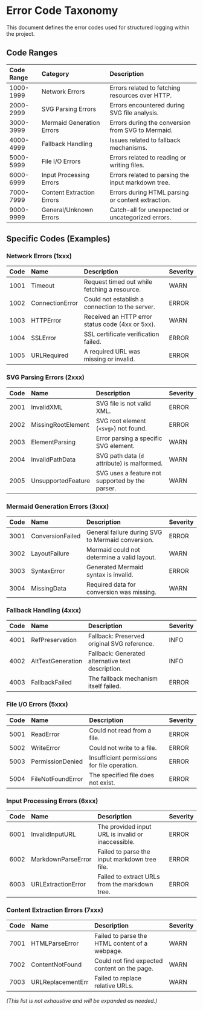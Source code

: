 # Error Code Taxonomy

This document defines the error codes used for structured logging within the project.

## Code Ranges

| Code Range | Category                  | Description                                        |
| :--------- | :------------------------ | :------------------------------------------------- |
| 1000-1999  | Network Errors            | Errors related to fetching resources over HTTP.    |
| 2000-2999  | SVG Parsing Errors        | Errors encountered during SVG file analysis.       |
| 3000-3999  | Mermaid Generation Errors | Errors during the conversion from SVG to Mermaid.  |
| 4000-4999  | Fallback Handling         | Issues related to fallback mechanisms.             |
| 5000-5999  | File I/O Errors           | Errors related to reading or writing files.        |
| 6000-6999  | Input Processing Errors   | Errors related to parsing the input markdown tree. |
| 7000-7999  | Content Extraction Errors | Errors during HTML parsing or content extraction.  |
| 9000-9999  | General/Unknown Errors    | Catch-all for unexpected or uncategorized errors.  |

## Specific Codes (Examples)

### Network Errors (1xxx)

| Code | Name            | Description                                      | Severity |
| :--- | :-------------- | :----------------------------------------------- | :------- |
| 1001 | Timeout         | Request timed out while fetching a resource.     | WARN     |
| 1002 | ConnectionError | Could not establish a connection to the server.  | ERROR    |
| 1003 | HTTPError       | Received an HTTP error status code (4xx or 5xx). | WARN     |
| 1004 | SSLError        | SSL certificate verification failed.             | ERROR    |
| 1005 | URLRequired     | A required URL was missing or invalid.           | ERROR    |

### SVG Parsing Errors (2xxx)

| Code | Name               | Description                                     | Severity |
| :--- | :----------------- | :---------------------------------------------- | :------- |
| 2001 | InvalidXML         | SVG file is not valid XML.                      | ERROR    |
| 2002 | MissingRootElement | SVG root element (`<svg>`) not found.           | ERROR    |
| 2003 | ElementParsing     | Error parsing a specific SVG element.           | WARN     |
| 2004 | InvalidPathData    | SVG path data (`d` attribute) is malformed.     | WARN     |
| 2005 | UnsupportedFeature | SVG uses a feature not supported by the parser. | WARN     |

### Mermaid Generation Errors (3xxx)

| Code | Name             | Description                                       | Severity |
| :--- | :--------------- | :------------------------------------------------ | :------- |
| 3001 | ConversionFailed | General failure during SVG to Mermaid conversion. | ERROR    |
| 3002 | LayoutFailure    | Mermaid could not determine a valid layout.       | WARN     |
| 3003 | SyntaxError      | Generated Mermaid syntax is invalid.              | ERROR    |
| 3004 | MissingData      | Required data for conversion was missing.         | WARN     |

### Fallback Handling (4xxx)

| Code | Name              | Description                                       | Severity |
| :--- | :---------------- | :------------------------------------------------ | :------- |
| 4001 | RefPreservation   | Fallback: Preserved original SVG reference.       | INFO     |
| 4002 | AltTextGeneration | Fallback: Generated alternative text description. | INFO     |
| 4003 | FallbackFailed    | The fallback mechanism itself failed.             | ERROR    |

### File I/O Errors (5xxx)

| Code | Name              | Description                                  | Severity |
| :--- | :---------------- | :------------------------------------------- | :------- |
| 5001 | ReadError         | Could not read from a file.                  | ERROR    |
| 5002 | WriteError        | Could not write to a file.                   | ERROR    |
| 5003 | PermissionDenied  | Insufficient permissions for file operation. | ERROR    |
| 5004 | FileNotFoundError | The specified file does not exist.           | ERROR    |

### Input Processing Errors (6xxx)

| Code | Name               | Description                                        | Severity |
| :--- | :----------------- | :------------------------------------------------- | :------- |
| 6001 | InvalidInputURL    | The provided input URL is invalid or inaccessible. | ERROR    |
| 6002 | MarkdownParseError | Failed to parse the input markdown tree file.      | ERROR    |
| 6003 | URLExtractionError | Failed to extract URLs from the markdown tree.     | ERROR    |

### Content Extraction Errors (7xxx)

| Code | Name              | Description                                    | Severity |
| :--- | :---------------- | :--------------------------------------------- | :------- |
| 7001 | HTMLParseError    | Failed to parse the HTML content of a webpage. | WARN     |
| 7002 | ContentNotFound   | Could not find expected content on the page.   | WARN     |
| 7003 | URLReplacementErr | Failed to replace relative URLs.               | WARN     |

_(This list is not exhaustive and will be expanded as needed.)_
